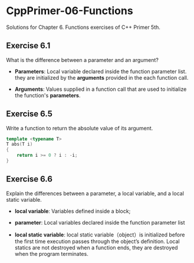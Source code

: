 # CppPrimer-06-Functions
Solutions for Chapter 6. Functions exercises of C++ Primer 5th.

## Exercise 6.1

What is the difference between a parameter and an argument?

- **Parameters**: Local variable declared inside the function parameter list. they are initialized by the **arguments** provided in the each function call.

- **Arguments**: Values supplied in a function call that are used to initialize the function's **parameters**.

## Exercise 6.5

Write a function to return the absolute value of its argument.

```cpp
template <typename T>
T abs(T i)
{
    return i >= 0 ? i : -i;
}
```

## Exercise 6.6

Explain the differences between a parameter, a local variable, and a local static variable. 

- **local variable**: Variables defined inside a block;

- **parameter**: Local variables declared inside the function parameter list

- **local static variable**: local static variable（object）is initialized before the first time execution passes through the object’s definition. Local statics are not destroyed when a function ends, they are destroyed when the program terminates.

